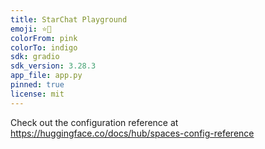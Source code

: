 ```yaml
---
title: StarChat Playground
emoji: ⭐️💬
colorFrom: pink
colorTo: indigo
sdk: gradio
sdk_version: 3.28.3
app_file: app.py
pinned: true
license: mit
---
```


Check out the configuration reference at https://huggingface.co/docs/hub/spaces-config-reference
